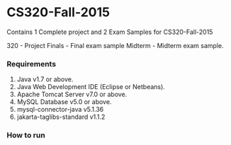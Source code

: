 # CS320-Fall-2015

Contains 1 Complete project and 2 Exam Samples for CS320-Fall-2015

320 - Project
Finals - Final exam sample
Midterm - Midterm exam sample.

### Requirements
1. Java v1.7 or above.
2. Java Web  Development IDE (Eclipse or Netbeans).
3. Apache Tomcat Server v7.0 or above.
4. MySQL Database v5.0 or above.
5. mysql-connector-java v5.1.36
6. jakarta-taglibs-standard v1.1.2

### How to run

